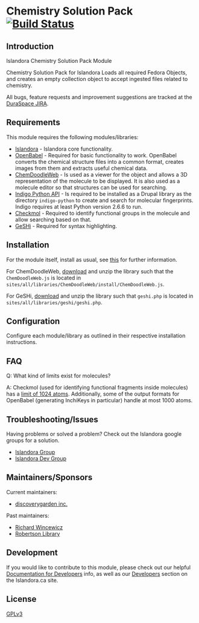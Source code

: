 # Chemistry Solution Pack [![Build Status](https://travis-ci.org/discoverygarden/islandora_solution_pack_chemistry.png?branch=7.x)](https://travis-ci.org/discoverygarden/islandora_solution_pack_chemistry)

## Introduction

Islandora Chemistry Solution Pack Module

Chemistry Solution Pack for Islandora
Loads all required Fedora Objects, and creates an empty collection object to accept ingested files related to chemistry.


All bugs, feature requests and improvement suggestions are tracked at the [DuraSpace JIRA](https://jira.duraspace.org/browse/ISLANDORA).

## Requirements

This module requires the following modules/libraries:

* [Islandora](https://github.com/islandora/islandora) - Islandora core functionality.
* [OpenBabel](http://openbabel.org) - Required for basic functionality to work. OpenBabel converts the chemical structure files into a common format, creates images from them and extracts useful chemical data.
* [ChemDoodleWeb](http://web.chemdoodle.com/) - Is used as a viewer for the object and allows a 3D representation of the molecule to be displayed. It is also used as a molecule editor so that structures can be used for searching.
* [Indigo Python API](http://ggasoftware.com/opensource/indigo) - Is required to be installed as a Drupal library as the directory `indigo-python` to create and search for molecular fingerprints.  Indigo requires at least Python version 2.6.6 to run.
* [Checkmol](http://merian.pch.univie.ac.at/~nhaider/cheminf/cmmm.html) - Required to identify functional groups in the molecule and allow searching based on that.
* [GeSHi](http://sourceforge.net/projects/geshi) - Required for syntax highlighting.

## Installation

For the module itself, install as usual, see [this](https://drupal.org/documentation/install/modules-themes/modules-7) for further information.

For ChemDoodleWeb, [download](http://web.chemdoodle.com/installation/download) and unzip the library such that the `ChemDoodleWeb.js` is located in `sites/all/libraries/ChemDoodleWeb/install/ChemDoodleWeb.js`.

For GeSHi, [download](http://sourceforge.net/projects/geshi/files/latest/download) and unzip the library such that `geshi.php` is located in `sites/all/libraries/geshi/geshi.php`.

## Configuration

Configure each module/library as outlined in their respective installation instructions.

## FAQ

Q: What kind of limits exist for molecules?

A: Checkmol (used for identifying functional fragments inside molecules) has a [limit of 1024 atoms](http://merian.pch.univie.ac.at/~nhaider/cheminf/cmmm.html#features). Additionally, some of the output formats for OpenBabel (generating InchiKeys in particular) handle at most 1000 atoms.

## Troubleshooting/Issues

Having problems or solved a problem? Check out the Islandora google groups for a solution.

* [Islandora Group](https://groups.google.com/forum/?hl=en&fromgroups#!forum/islandora)
* [Islandora Dev Group](https://groups.google.com/forum/?hl=en&fromgroups#!forum/islandora-dev)

## Maintainers/Sponsors

Current maintainers:

* [discoverygarden inc.](https://github.com/discoverygarden)

Past maintainers:

* [Richard Wincewicz](https://github.com/rwincewicz)
* [Robertson Library](https://github.com/roblib)

## Development

If you would like to contribute to this module, please check out our helpful [Documentation for Developers](https://github.com/Islandora/islandora/wiki#wiki-documentation-for-developers) info, as well as our [Developers](http://islandora.ca/developers) section on the Islandora.ca site.

## License

[GPLv3](http://www.gnu.org/licenses/gpl-3.0.txt)
